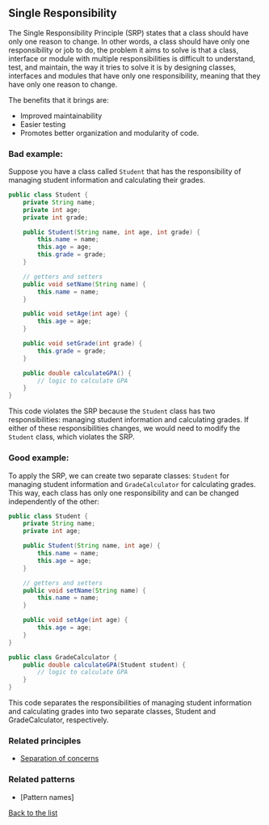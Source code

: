 ## Single Responsibility

The Single Responsibility Principle (SRP) states that a class should have only one reason to change. In other words, a class should have only one responsibility or job to do, the problem it aims to solve is that a class, interface or module with multiple responsibilities is difficult to understand, test, and maintain, the way it tries to solve it is by designing classes, interfaces and modules that have only one responsibility, meaning that they have only one reason to change.

The benefits that it brings are:
- Improved maintainability
- Easier testing
- Promotes better organization and modularity of code.

### Bad example:

Suppose you have a class called `Student` that has the responsibility of managing student information and calculating their grades. 

``` java
public class Student {
	private String name;
	private int age;
	private int grade;

	public Student(String name, int age, int grade) {
		this.name = name;
		this.age = age;
		this.grade = grade;
	}

	// getters and setters
	public void setName(String name) {
		this.name = name;
	}

	public void setAge(int age) {
		this.age = age;
	}

	public void setGrade(int grade) {
		this.grade = grade;
	}

	public double calculateGPA() {
		// logic to calculate GPA
	}
}

```

This code violates the SRP because the `Student` class has two responsibilities: managing student information and calculating grades. If either of these responsibilities changes, we would need to modify the `Student` class, which violates the SRP.

### Good example:
To apply the SRP, we can create two separate classes: `Student` for managing student information and `GradeCalculator` for calculating grades. This way, each class has only one responsibility and can be changed independently of the other:

``` java
public class Student {
	private String name;
	private int age;

	public Student(String name, int age) {
		this.name = name;
		this.age = age;
	}

	// getters and setters
	public void setName(String name) {
		this.name = name;
	}

	public void setAge(int age) {
		this.age = age;
	}
}

public class GradeCalculator {
	public double calculateGPA(Student student) {
		// logic to calculate GPA
	}
}

```
This code separates the responsibilities of managing student information and calculating grades into two separate classes, Student and GradeCalculator, respectively.
### Related principles

- [Separation of concerns](../general/separationofconcerns.md)
### Related patterns

- [Pattern names]


[Back to the list](./README.md)